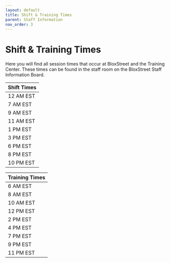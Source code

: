 ```yaml
---
layout: default
title: Shift & Training Times
parent: Staff Information
nav_order: 3
---
```


# Shift & Training Times
Here you will find all session times that occur at BloxStreet and the Training Center. These times can be found in the staff room on the BloxStreet Staff Information Board.

| Shift Times | 
|:------------| 
| 12 AM EST | 
| 7 AM EST |
| 9 AM EST |
| 11 AM EST |
| 1 PM EST |
| 3 PM EST |
| 6 PM EST |
| 8 PM EST |
| 10 PM EST |


| Training Times | 
|:------------| 
| 6 AM EST |
| 8 AM EST |
| 10 AM EST |
| 12 PM EST |
| 2 PM EST |
| 4 PM EST |
| 7 PM EST |
| 9 PM EST |
| 11 PM EST |
